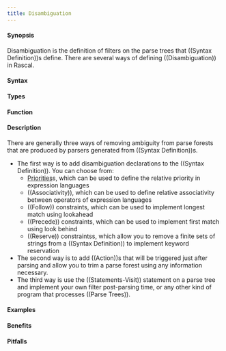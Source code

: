 ```yaml
---
title: Disambiguation
---
```


#### Synopsis

Disambiguation is the definition of filters on the parse trees that ((Syntax Definition))s define. 
There are several ways of defining ((Disambiguation)) in Rascal.

#### Syntax

#### Types

#### Function

#### Description

There are generally three ways of removing ambiguity from parse forests that are produced by parsers generated from ((Syntax Definition))s.

*  The first way is to add disambiguation declarations to the ((Syntax Definition)). You can choose from:
   * [Priorities]((Priority))s, which can be used to define the relative priority in expression languages
   * ((Associativity)), which can be used to define relative associativity between operators of expression languages
   * ((Follow)) constraints, which can be used to implement longest match using lookahead
   * ((Precede)) constraints, which can be used to implement first match using look behind
   * ((Reserve)) constraintss, which allow you to remove a finite sets of strings from a ((Syntax Definition))
       to implement keyword reservation
*  The second way is to add ((Action))s that will be triggered just after parsing and allow you to trim a parse forest 
   using any information necessary.
*  The third way is use the ((Statements-Visit)) statement on a parse tree and implement your own filter post-parsing time, 
   or any other kind of program that processes ((Parse Trees)).

#### Examples

#### Benefits

#### Pitfalls

